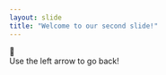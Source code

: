 ```yaml
---
layout: slide
title: "Welcome to our second slide!"
---
```

:thought_balloon: <br/>
Use the left arrow to go back!
